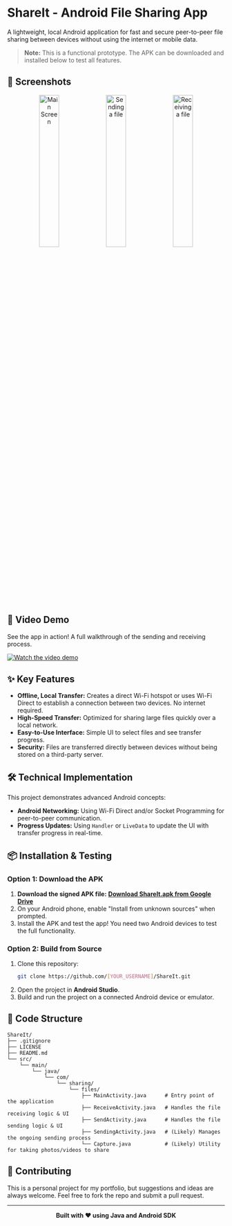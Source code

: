# ShareIt - Android File Sharing App

A lightweight, local Android application for fast and secure peer-to-peer file sharing between devices without using the internet or mobile data.

> **Note:** This is a functional prototype. The APK can be downloaded and installed below to test all features.

## 📸 Screenshots

<div align="center">
  <img src="screenshots/screenshot_1.jpg" alt="Main Screen" width="30%"/>
  <img src="screenshots/screenshot_2.jpg" alt="Sending a file" width="30%"/>
  <img src="screenshots/screenshot_3.jpg" alt="Receiving a file" width="30%"/>
</div>

## 🎥 Video Demo

See the app in action! A full walkthrough of the sending and receiving process.

[![Watch the video demo](https://img.youtube.com/vi/[YOUR_VIDEO_ID_HERE]/0.jpg)](https://www.youtube.com/watch?v=[YOUR_VIDEO_ID_HERE])

## ✨ Key Features

-   **Offline, Local Transfer:** Creates a direct Wi-Fi hotspot or uses Wi-Fi Direct to establish a connection between two devices. No internet required.
-   **High-Speed Transfer:** Optimized for sharing large files quickly over a local network.
-   **Easy-to-Use Interface:** Simple UI to select files and see transfer progress.
-   **Security:** Files are transferred directly between devices without being stored on a third-party server.

## 🛠️ Technical Implementation

This project demonstrates advanced Android concepts:

-   **Android Networking:** Using Wi-Fi Direct and/or Socket Programming for peer-to-peer communication.
-   **Progress Updates:** Using `Handler` or `LiveData` to update the UI with transfer progress in real-time.

## 📦 Installation & Testing

### Option 1: Download the APK
1.  **Download the signed APK file:** [**Download ShareIt.apk from Google Drive**]([YOUR_GOOGLE_DRIVE_LINK_HERE])
2.  On your Android phone, enable "Install from unknown sources" when prompted.
3.  Install the APK and test the app! You need two Android devices to test the full functionality.

### Option 2: Build from Source
1.  Clone this repository:
    ```bash
    git clone https://github.com/[YOUR_USERNAME]/ShareIt.git
    ```
2.  Open the project in **Android Studio**.
3.  Build and run the project on a connected Android device or emulator.

## 🔧 Code Structure
```
ShareIt/
├── .gitignore
├── LICENSE
├── README.md
└── src/
    └── main/
        └── java/
            └── com/
                └── sharing/
                    └── files/
                        ├── MainActivity.java      # Entry point of the application
                        ├── ReceiveActivity.java   # Handles the file receiving logic & UI
                        ├── SendActivity.java      # Handles the file sending logic & UI
                        ├── SendingActivity.java   # (Likely) Manages the ongoing sending process
                        └── Capture.java           # (Likely) Utility for taking photos/videos to share
```

## 🤝 Contributing

This is a personal project for my portfolio, but suggestions and ideas are always welcome. Feel free to fork the repo and submit a pull request.

---

<div align="center">

**Built with ❤️ using Java and Android SDK**

</div>
